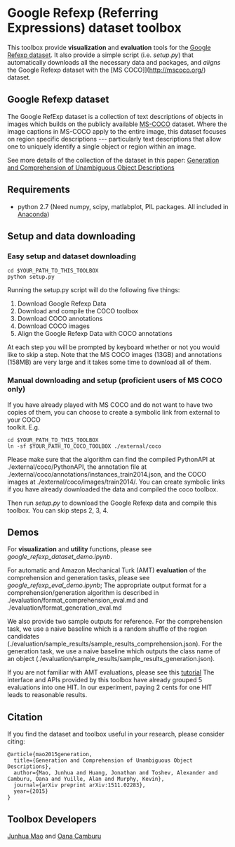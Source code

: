 # Google Refexp (Referring Expressions) dataset toolbox

This toolbox provide **visualization** and **evaluation** tools for the 
[Google Refexp dataset](#google_refexp). 
It also provide a simple script (i.e. *setup.py*) that automatically
downloads all the necessary data and packages, and *aligns* the Google Refexp
dataset with the [MS COCO]](http://mscoco.org/) dataset.

## Google Refexp dataset <a name="google_refexp"></a>

The Google RefExp dataset is a collection of text descriptions of objects in 
images which builds on the publicly available [MS-COCO](http://mscoco.org/) 
dataset. Where the image captions in MS-COCO apply to the entire image, this 
dataset focuses on region specific descriptions --- particularly text 
descriptions that allow one to uniquely identify a single object or region 
within an image.

See more details of the collection of the dataset in this paper: [Generation and Comprehension of Unambiguous Object Descriptions](http://arxiv.org/abs/1511.02283)

## Requirements
- python 2.7 (Need numpy, scipy, matlabplot, PIL packages. All included in 
[Anaconda](https://store.continuum.io/cshop/anaconda/))

## Setup and data downloading

### Easy setup and dataset downloading

  ```
  cd $YOUR_PATH_TO_THIS_TOOLBOX
  python setup.py
  ```
  
Running the setup.py script will do the following five things:
1. Download Google Refexp Data
2. Download and compile the COCO toolbox
3. Download COCO annotations
4. Download COCO images
5. Align the Google Refexp Data with COCO annotations

At each step you will be prompted by keyboard whether or not you would like to 
skip a step.
Note that the MS COCO images (13GB) and annotations (158MB) are very large and 
it takes some time to download all of them. 

### Manual downloading and setup (proficient users of MS COCO only)

If you have already played with MS COCO and do not want to have two copies of 
them, you can choose to create a symbolic link from external to your COCO  
toolkit. E.g. 

  ```
  cd $YOUR_PATH_TO_THIS_TOOLBOX
  ln -sf $YOUR_PATH_TO_COCO_TOOLBOX ./external/coco
  ```

Please make sure that the algorithm can find the compiled PythonAPI at 
./external/coco/PythonAPI, the annotation file at 
./external/coco/annotations/instances_train2014.json, and the COCO images at 
./external/coco/images/train2014/. You can create symbolic links if you have 
already downloaded the data and compiled the coco toolbox.

Then run *setup.py* to download the Google Refexp data and compile this toolbox. 
You can skip steps 2, 3, 4.

## Demos

For **visualization** and **utility** functions, please see 
*google_refexp_dataset_demo.ipynb*.

For automatic and Amazon Mechanical Turk (AMT) **evaluation** of the comprehension 
and generation tasks, please see *google_refexp_eval_demo.ipynb*; The 
appropriate output format for a comprehension/generation algorithm is described 
in ./evaluation/format_comprehension_eval.md and 
./evaluation/format_generation_eval.md

We also provide two sample outputs for reference. For the comprehension task, 
we use a naive baseline which is a random shuffle of the region candidates 
(./evaluation/sample_results/sample_results_comprehension.json). For the 
generation task, we use a naive baseline which outputs the class name of an 
object (./evaluation/sample_results/sample_results_generation.json).

If you are not familiar with AMT evaluations, please see this 
[tutorial](http://docs.aws.amazon.com/AWSMechTurk/latest/RequesterUI/amt-ui.pdf)
The interface and APIs provided by this toolbox have already grouped 5 
evaluations into one HIT. In our experiment, paying 2 cents for one HIT leads to 
reasonable results.


## Citation

If you find the dataset and toolbox useful in your research, 
please consider citing:

    @article{mao2015generation,
      title={Generation and Comprehension of Unambiguous Object Descriptions},
      author={Mao, Junhua and Huang, Jonathan and Toshev, Alexander and Camburu, Oana and Yuille, Alan and Murphy, Kevin},
      journal={arXiv preprint arXiv:1511.02283},
      year={2015}
    }
    
## Toolbox Developers

[Junhua Mao](www.stat.ucla.edu/~junhua.mao/) and [Oana Camburu](https://www.cs.ox.ac.uk/people/oana-maria.camburu/)
